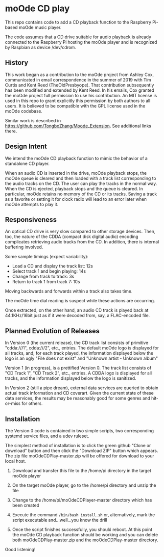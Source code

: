 # moOde CD play

This repo contains code to add a CD playback function to the Raspberry Pi-based moOde music player.

The code assumes that a CD drive suitable for audio playback is already connected to the Raspberry Pi hosting the moOde player and is recognized by Raspbian as device /dev/cdrom.
 
## History

This work began as a contribution to the moOde project from Ashley Cox, communicated in email correspondence in the summer of 2019 with Tim Curtis and Kent Reed (TheOldPresbyope). That contribution subsequently has been modified and extended by Kent Reed. In his emails, Cox granted the moOde project full permission to use his contribution. An MIT license is used in this repo to grant explicitly this permission by both authors to all users. It is believed to be compatible with the GPL license used in the moOde codebase.

Similar work is described in https://github.com/TongboZhang/Moode_Extension. See additional links there.

## Design Intent

We intend the moOde CD playback function to mimic the behavior of a standalone CD player.

When an audio CD is inserted in the drive, moOde playback stops, the moOde queue is cleared and then loaded with a track list corresponding to the audio tracks on the CD. The user can play the tracks in the normal way. When the CD is ejected, playback stops and the queue is cleared. In particular, moOde retains no memory of the CD or its tracks. Saving a track as a favorite or setting it for clock radio will lead to an error later when moOde attempts to play it.

## Responsiveness

An optical CD drive is very slow compared to other storage devices. Then, too, the nature of the CDDA (compact disk digital audio) encoding complicates retrieving audio tracks from the CD. In addition, there is internal buffering involved.

Some sample timings (expect variability):

- Load a CD and display the track list: 12s
- Select track 1 and begin playing: 14s
- Change from track to track: 3s
- Return to track 1 from track 7: 10s

Moving backwards and forwards within a track also takes time.

The moOde time dial reading is suspect while these actions are occurring.

Once extracted, on the other hand, an audio CD track is played back at 44.1KHz/16bit just as if it were decoded from, say, a FLAC-encoded file.

## Planned Evolution of Releases

In Version 0 (the current release), the CD track list consists of primitive "cdda:///1", cdda:///2", etc., entries. The default moOde logo is displayed for all tracks, and, for each track played, the information displayed below the logo is an ugly "File does not exist" and "Unknown artist - Unknown album"

Version 1 (in progress), is a prettified Version 0. The track list consists of "CD Track 1", "CD Track 2", etc., entries. A CDDA logo is displayed for all tracks, and the information displayed below the logo is sanitized.

In Version 2 (still a pipe dream), external data services are queried to obtain actual track information and CD coverart. Given the current state of these data services, the results may be reasonably good for some genres and hit-or-miss for others.

## Installation

The Version 0 code is contained in two simple scripts, two corresponding systemd service files, and a udev ruleset.

The simplest method of installation is to click the green github "Clone or download" button and then click the "Download ZIP" button which appears. The zip file moOdeCDPlay-master.zip will be offered for download to your local host. 

1. Download and transfer this file to the /home/pi directory in the target moOde player
2. On the target moOde player, go to the /home/pi directory and unzip the file
3. Change to the /home/pi/moOdeCDPlayer-master directory which has been created
4. Execute the command
`/bin/bash install.sh` or, alternatively, mark the script executable and...well...you know the drill

5. Once the script finishes successfully, you should reboot. At this point the moOde CD playback function should be working and you can delete both moOdeCDPlay-master.zip and the moOdeCDPlay-master directory.

Good listening!
